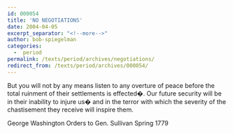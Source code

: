 ```yaml
---
id: 000054
title: 'NO NEGOTIATIONS'
date: 2004-04-05
excerpt_separator: "<!--more-->"
author: bob-spiegelman
categories:
  -  period
permalink: /texts/period/archives/negotiations/
redirect_from: /texts/period/archives/000054/
---
```

But you will not by any means listen to any overture of peace before the total ruinment of their settlements is effected�. Our future security will be in their inability to injure us� and in the terror with which the severity of the chastisement they receive will inspire them.

George Washington
Orders to Gen. Sullivan
Spring 1779
